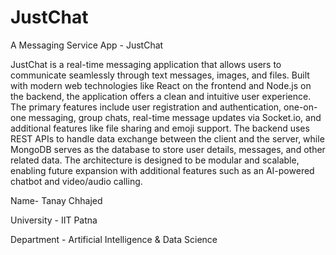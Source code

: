 # JustChat
A Messaging Service App - JustChat

JustChat is a real-time messaging application that allows users to communicate seamlessly through text messages, images, and files. Built with modern web technologies like React on the frontend and Node.js on the backend, the application offers a clean and intuitive user experience.
The primary features include user registration and authentication, one-on-one messaging, group chats, real-time message updates via Socket.io, and additional features like file sharing and emoji support. The backend uses REST APIs to handle data exchange between the client and the server, while MongoDB serves as the database to store user details, messages, and other related data.
The architecture is designed to be modular and scalable, enabling future expansion with additional features such as an AI-powered chatbot and video/audio calling.

Name- Tanay Chhajed

University - IIT Patna

Department - Artificial Intelligence & Data Science

